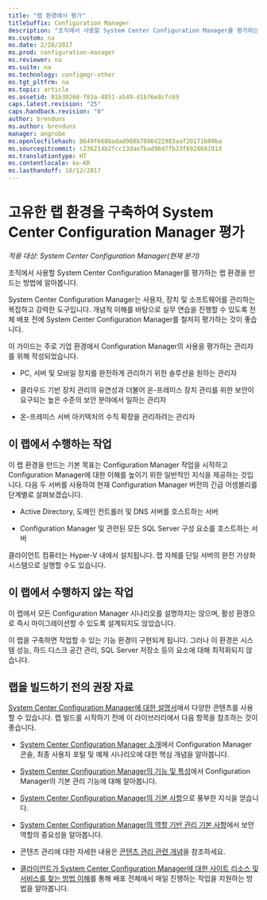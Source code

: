 ```yaml
---
title: "랩 환경에서 평가"
titleSuffix: Configuration Manager
description: "조직에서 사용할 System Center Configuration Manager를 평가하는 랩 환경을 만듭니다."
ms.custom: na
ms.date: 2/28/2017
ms.prod: configuration-manager
ms.reviewer: na
ms.suite: na
ms.technology: configmgr-other
ms.tgt_pltfrm: na
ms.topic: article
ms.assetid: 01b30260-f03a-4851-a549-d1b76e8cfc69
caps.latest.revision: "25"
caps.handback.revision: "0"
author: brenduns
ms.author: brenduns
manager: angrobe
ms.openlocfilehash: 8649f6686adad908b7806d22983aaf20171609ba
ms.sourcegitcommit: c236214b2fcc13dae7bad96d7fb33f692868191d
ms.translationtype: HT
ms.contentlocale: ko-KR
ms.lasthandoff: 10/12/2017
---
```

# <a name="evaluate-system-center-configuration-manager-by-building-your-own-lab-environment"></a>고유한 랩 환경을 구축하여 System Center Configuration Manager 평가

*적용 대상: System Center Configuration Manager(현재 분기)*

 조직에서 사용할 System Center Configuration Manager를 평가하는 랩 환경을 만드는 방법에 알아봅니다.  

 System Center Configuration Manager는 사용자, 장치 및 소프트웨어를 관리하는 복잡하고 강력한 도구입니다. 개념적 이해를 바탕으로 실무 연습을 진행할 수 있도록 전체 배포 전에 System Center Configuration Manager를 철저히 평가하는 것이 좋습니다.  

 이 가이드는 주로 기업 환경에서 Configuration Manager의 사용을 평가하는 관리자를 위해 작성되었습니다.  

-   PC, 서버 및 모바일 장치를 완전하게 관리하기 위한 솔루션을 원하는 관리자  

-   클라우드 기반 장치 관리의 유연성과 더불어 온-프레미스 장치 관리를 위한 보안이 요구되는 높은 수준의 보안 분야에서 일하는 관리자  

-   온-프레미스 서버 아키텍처의 수직 확장을 관리하려는 관리자  

## <a name="what-this-lab-does"></a>이 랩에서 수행하는 작업  
 이 랩 환경을 만드는 기본 목표는 Configuration Manager 작업을 시작하고 Configuration Manager에 대한 이해를 높이기 위한 일반적인 지식을 제공하는 것입니다. 다음 두 서버를 사용하여 현재 Configuration Manager 버전의 긴급 어셈블리를 단계별로 살펴보겠습니다.  

-   Active Directory, 도메인 컨트롤러 및 DNS 서버를 호스트하는 서버  

-   Configuration Manager 및 관련된 모든 SQL Server 구성 요소를 호스트하는 서버  

클라이언트 컴퓨터는 Hyper-V 내에서 설치됩니다. 랩 자체를 단일 서버의 완전 가상화 시스템으로 실행할 수도 있습니다.  

## <a name="what-this-lab-does-not-do"></a>이 랩에서 수행하지 않는 작업  
 이 랩에서 모든 Configuration Manager 시나리오를 설명하지는 않으며, 활성 환경으로 즉시 마이그레이션할 수 있도록 설계되지도 않았습니다.  

 이 랩을 구축하면 작업할 수 있는 기능 환경이 구현되게 됩니다. 그러나 이 환경은 시스템 성능, 하드 디스크 공간 관리, SQL Server 저장소 등의 요소에 대해 최적화되지 않습니다.  

##  <a name="BKMK_EvalRec"></a> 랩을 빌드하기 전의 권장 자료  
 [System Center Configuration Manager에 대한 설명서](http://docs.microsoft.com/sccm/)에서 다양한 콘텐츠를 사용할 수 있습니다. 랩 빌드를 시작하기 전에 이 라이브러리에서 다음 항목을 참조하는 것이 좋습니다.  

-   [System Center Configuration Manager 소개](../../core/understand/introduction.md)에서 Configuration Manager 콘솔, 최종 사용자 포털 및 예제 시나리오에 대한 핵심 개념을 알아봅니다.  

-   [System Center Configuration Manager의 기능 및 특성](../../core/plan-design/changes/features-and-capabilities.md)에서 Configuration Manager의 기본 관리 기능에 대해 알아봅니다.  

-   [System Center Configuration Manager의 기본 사항](../../core/understand/fundamentals.md)으로 풍부한 지식을 얻습니다.  

-   [System Center Configuration Manager의 역할 기반 관리 기본 사항](../../core/understand/fundamentals-of-role-based-administration.md)에서 보안 역할의 중요성을 알아봅니다.  

-   콘텐츠 관리에 대한 자세한 내용은 [콘텐츠 관리 관련 개념](../../core/plan-design/hierarchy/fundamental-concepts-for-content-management.md)을 참조하세요.  

-   [클라이언트가 System Center Configuration Manager에 대한 사이트 리소스 및 서비스를 찾는 방법 이해](../../core/plan-design/hierarchy/understand-how-clients-find-site-resources-and-services.md)를 통해 배포 전체에서 매일 진행하는 작업을 지원하는 방법을 알아봅니다.  
